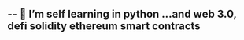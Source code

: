 -- 👀 I’m self learning in python ...and web 3.0, defi solidity ethereum smart contracts 
- 
<!---
 doing online tutorials, i have been at it since june 2020, first cs50, then mimo python, now solidility, metaverse , remix, ganache, truffle, reast.js, node.js, web3.js
part 2 back at it 5/5/22 more smart contracts and examples
--->
